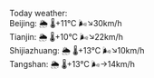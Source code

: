 Today weather:  
Beijing: 🌦   🌡️+11°C 🌬️↘30km/h  
Tianjin: 🌦   🌡️+10°C 🌬️↘22km/h  
Shijiazhuang: 🌦   🌡️+13°C 🌬️↘10km/h  
Tangshan: 🌦   🌡️+13°C 🌬️→14km/h  
